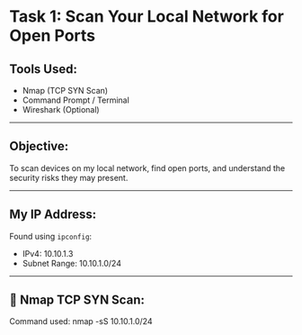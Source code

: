 # Task 1: Scan Your Local Network for Open Ports

##  Tools Used:
- Nmap (TCP SYN Scan)
- Command Prompt / Terminal
- Wireshark (Optional)

---

##  Objective:
To scan devices on my local network, find open ports, and understand the security risks they may present.

---

##  My IP Address:
Found using `ipconfig`:
- IPv4: 10.10.1.3
- Subnet Range: 10.10.1.0/24


---

## 🔎 Nmap TCP SYN Scan:
Command used:
nmap -sS 10.10.1.0/24

